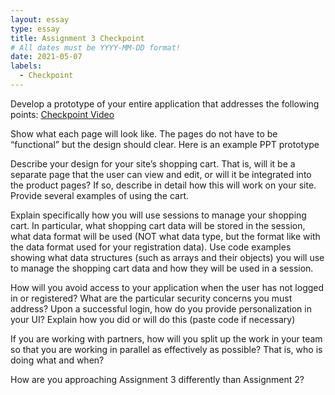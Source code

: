 ```yaml
---
layout: essay
type: essay
title: Assignment 3 Checkpoint
# All dates must be YYYY-MM-DD format!
date: 2021-05-07
labels:
  - Checkpoint
---
```

Develop a prototype of your entire application that addresses the following points: [Checkpoint Video](https://youtu.be/pyRdnMLRFZs)

Show what each page will look like. The pages do not have to be “functional” but the design should clear. Here is an example PPT prototype

Describe your design for your site’s shopping cart. That is, will it be a separate page that the user can view and edit, or will it be integrated into the product pages? If so, describe in detail how this will work on your site. Provide several examples of using the cart.

Explain specifically how you will use sessions to manage your shopping cart. In particular, what shopping cart data will be stored in the session, what data format will be used (NOT what data type, but the format like with the data format used for your registration data). Use code examples showing what data structures (such as arrays and their objects) you will use to manage the shopping cart data and how they will be used in a session.

How will you avoid access to your application when the user has not logged in or registered? What are the particular security concerns you must address? Upon a successful login, how do you provide personalization in your UI? Explain how you did or will do this (paste code if necessary)

If you are working with partners, how will you split up the work in your team so that you are working in parallel as effectively as possible? That is, who is doing what and when?

How are you approaching Assignment 3 differently than Assignment 2?


